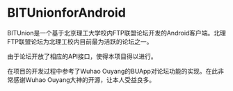 # BITUnionforAndroid
BITUnion是一个基于北京理工大学校内FTP联盟论坛开发的Android客户端。北理FTP联盟论坛为北理工校内目前最为活跃的论坛之一。

由于论坛开放了相应的API接口，使得本项目得以进行。

在项目的开发过程中参考了Wuhao Ouyang的BUApp对论坛功能的实现。在此非常感谢Wuhao Ouyang大神的开源，让本人受益良多。

